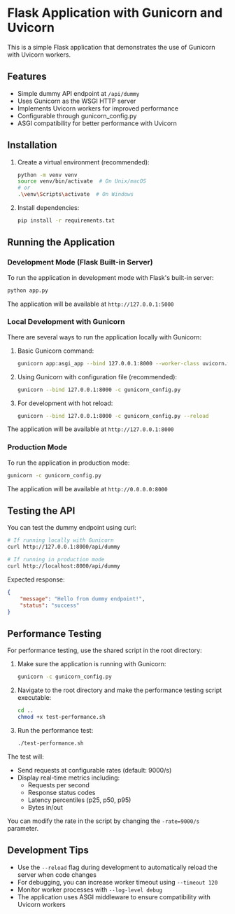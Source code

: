 # Flask Application with Gunicorn and Uvicorn

This is a simple Flask application that demonstrates the use of Gunicorn with Uvicorn workers.

## Features

- Simple dummy API endpoint at `/api/dummy`
- Uses Gunicorn as the WSGI HTTP server
- Implements Uvicorn workers for improved performance
- Configurable through gunicorn_config.py
- ASGI compatibility for better performance with Uvicorn

## Installation

1. Create a virtual environment (recommended):
   ```bash
   python -m venv venv
   source venv/bin/activate  # On Unix/macOS
   # or
   .\venv\Scripts\activate  # On Windows
   ```

2. Install dependencies:
   ```bash
   pip install -r requirements.txt
   ```

## Running the Application

### Development Mode (Flask Built-in Server)
To run the application in development mode with Flask's built-in server:
```bash
python app.py
```
The application will be available at `http://127.0.0.1:5000`

### Local Development with Gunicorn
There are several ways to run the application locally with Gunicorn:

1. Basic Gunicorn command:
   ```bash
   gunicorn app:asgi_app --bind 127.0.0.1:8000 --worker-class uvicorn.workers.UvicornWorker
   ```

2. Using Gunicorn with configuration file (recommended):
   ```bash
   gunicorn --bind 127.0.0.1:8000 -c gunicorn_config.py
   ```

3. For development with hot reload:
   ```bash
   gunicorn --bind 127.0.0.1:8000 -c gunicorn_config.py --reload
   ```

The application will be available at `http://127.0.0.1:8000`

### Production Mode
To run the application in production mode:
```bash
gunicorn -c gunicorn_config.py
```
The application will be available at `http://0.0.0.0:8000`

## Testing the API

You can test the dummy endpoint using curl:
```bash
# If running locally with Gunicorn
curl http://127.0.0.1:8000/api/dummy

# If running in production mode
curl http://localhost:8000/api/dummy
```

Expected response:
```json
{
    "message": "Hello from dummy endpoint!",
    "status": "success"
}
```

## Performance Testing

For performance testing, use the shared script in the root directory:

1. Make sure the application is running with Gunicorn:
   ```bash
   gunicorn -c gunicorn_config.py
   ```

2. Navigate to the root directory and make the performance testing script executable:
   ```bash
   cd ..
   chmod +x test-performance.sh
   ```

3. Run the performance test:
   ```bash
   ./test-performance.sh
   ```

The test will:
- Send requests at configurable rates (default: 9000/s)
- Display real-time metrics including:
  - Requests per second
  - Response status codes
  - Latency percentiles (p25, p50, p95)
  - Bytes in/out

You can modify the rate in the script by changing the `-rate=9000/s` parameter.

## Development Tips

- Use the `--reload` flag during development to automatically reload the server when code changes
- For debugging, you can increase worker timeout using `--timeout 120`
- Monitor worker processes with `--log-level debug`
- The application uses ASGI middleware to ensure compatibility with Uvicorn workers 